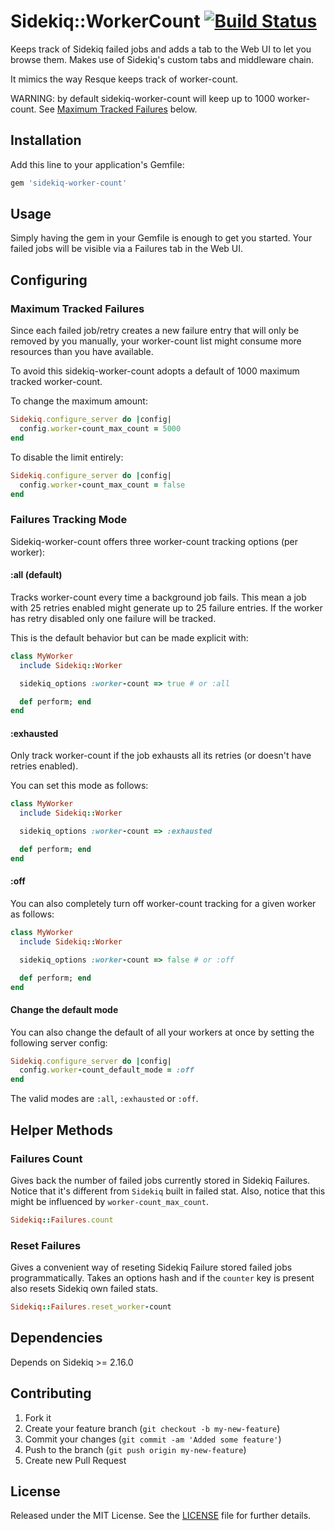 # Sidekiq::WorkerCount [![Build Status](https://secure.travis-ci.org/mhfs/sidekiq-worker-count.png)](http://travis-ci.org/mhfs/sidekiq-worker-count)

Keeps track of Sidekiq failed jobs and adds a tab to the Web UI to let you browse
them. Makes use of Sidekiq's custom tabs and middleware chain.

It mimics the way Resque keeps track of worker-count.

WARNING: by default sidekiq-worker-count will keep up to 1000 worker-count. See [Maximum Tracked Failures](https://github.com/mhfs/sidekiq-worker-count#maximum-tracked-worker-count) below.

## Installation

Add this line to your application's Gemfile:

```ruby
gem 'sidekiq-worker-count'
```

## Usage

Simply having the gem in your Gemfile is enough to get you started. Your failed
jobs will be visible via a Failures tab in the Web UI.

## Configuring

### Maximum Tracked Failures

Since each failed job/retry creates a new failure entry that will only be removed
by you manually, your worker-count list might consume more resources than you have
available.

To avoid this sidekiq-worker-count adopts a default of 1000 maximum tracked worker-count.

To change the maximum amount:

```ruby
Sidekiq.configure_server do |config|
  config.worker-count_max_count = 5000
end
```

To disable the limit entirely:

```ruby
Sidekiq.configure_server do |config|
  config.worker-count_max_count = false
end
```

### Failures Tracking Mode

Sidekiq-worker-count offers three worker-count tracking options (per worker):


#### :all (default)

Tracks worker-count every time a background job fails. This mean a job with 25 retries
enabled might generate up to 25 failure entries. If the worker has retry disabled
only one failure will be tracked.

This is the default behavior but can be made explicit with:

```ruby
class MyWorker
  include Sidekiq::Worker

  sidekiq_options :worker-count => true # or :all

  def perform; end
end
```

#### :exhausted

Only track worker-count if the job exhausts all its retries (or doesn't have retries
enabled).

You can set this mode as follows:

```ruby
class MyWorker
  include Sidekiq::Worker

  sidekiq_options :worker-count => :exhausted

  def perform; end
end
```

#### :off

You can also completely turn off worker-count tracking for a given worker as follows:

```ruby
class MyWorker
  include Sidekiq::Worker

  sidekiq_options :worker-count => false # or :off

  def perform; end
end
```

#### Change the default mode

You can also change the default of all your workers at once by setting the following
server config:

```ruby
Sidekiq.configure_server do |config|
  config.worker-count_default_mode = :off
end
```

The valid modes are `:all`, `:exhausted` or `:off`.

## Helper Methods

### Failures Count

Gives back the number of failed jobs currently stored in Sidekiq Failures. Notice that it's
different from `Sidekiq` built in failed stat. Also, notice that this might be
influenced by `worker-count_max_count`.

```ruby
Sidekiq::Failures.count
```

### Reset Failures

Gives a convenient way of reseting Sidekiq Failure stored failed jobs programmatically.
Takes an options hash and if the `counter` key is present also resets Sidekiq own failed stats.

```ruby
Sidekiq::Failures.reset_worker-count
```

## Dependencies

Depends on Sidekiq >= 2.16.0

## Contributing

1. Fork it
2. Create your feature branch (`git checkout -b my-new-feature`)
3. Commit your changes (`git commit -am 'Added some feature'`)
4. Push to the branch (`git push origin my-new-feature`)
5. Create new Pull Request

## License

Released under the MIT License. See the [LICENSE][license] file for further details.

[license]: https://github.com/mhfs/sidekiq-worker-count/blob/master/LICENSE
